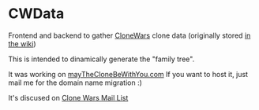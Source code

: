 CWData
======

Frontend and backend to gather [CloneWars](http://www.reprap.org/wiki/Proyecto_Clone_Wars) clone data (originally stored [in the wiki](http://www.reprap.org/wiki/Clone_Wars:_El_imperio_de_los_clones/es))

This is intended to dinamically generate the "family tree".

It was working on [mayTheCloneBeWithYou.com](http://maytheclonebewithyou.com)
If you want to host it, just mail me for the domain name migration :)

It's discused on [Clone Wars Mail List](https://groups.google.com/forum/#!topic/asrob-uc3m-impresoras-3d/zeqdsB9W-VQ)
